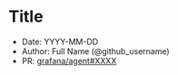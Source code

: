 # Title

* Date: YYYY-MM-DD
* Author: Full Name (@github_username)
* PR: [grafana/agent#XXXX](https://github.com/grafana/alloy/pull/XXXX)
